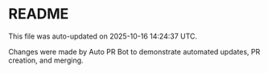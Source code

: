 # README

This file was auto-updated on 2025-10-16 14:24:37 UTC.

Changes were made by Auto PR Bot to demonstrate automated updates, PR creation, and merging.
